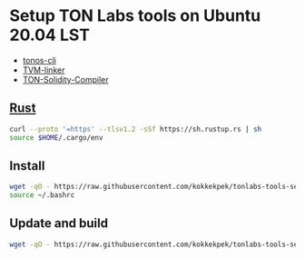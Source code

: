 # Setup TON Labs tools on Ubuntu 20.04 LST
* [tonos-cli](https://github.com/tonlabs/tonos-cli)
* [TVM-linker](https://github.com/tonlabs/TVM-linker)
* [TON-Solidity-Compiler](https://github.com/tonlabs/TON-Solidity-Compiler)

## [Rust](https://www.rust-lang.org/tools/install)
```sh
curl --proto '=https' --tlsv1.2 -sSf https://sh.rustup.rs | sh
source $HOME/.cargo/env
```

## Install
```sh
wget -qO - https://raw.githubusercontent.com/kokkekpek/tonlabs-tools-setup/master/install.sh | bash -
source ~/.bashrc
```

## Update and build
```sh
wget -qO - https://raw.githubusercontent.com/kokkekpek/tonlabs-tools-setup/master/update.sh | bash -
```